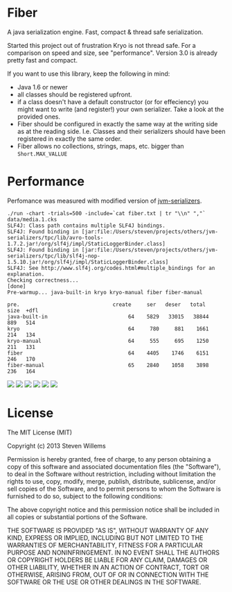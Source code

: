 Fiber
=====
A java serialization engine. Fast, compact &amp; thread safe serialization.

Started this project out of frustration Kryo is not thread safe. For a comparison on speed and size, see "performance".
Version 3.0 is already pretty fast and compact.

If you want to use this library, keep the following in mind:
* Java 1.6 or newer
* all classes should be registered upfront.
* if a class doesn't have a default constructor (or for effeciency) you might want to write (and register!) your own serializer. Take a look at the provided ones.
* Fiber should be configured in exactly the same way at the writing side as at the reading side. I.e. Classes and their serializers should have been registered in exactly the same order.
* Fiber allows no collections, strings, maps, etc. bigger than ```Short.MAX_VALLUE```

Performance
===========

Perfomance was measured with modified version of [jvm-serializers](https://github.com/eishay/jvm-serializers/wiki).

```console
./run -chart -trials=500 -include=`cat fiber.txt | tr "\\n" ","`  data/media.1.cks
SLF4J: Class path contains multiple SLF4J bindings.
SLF4J: Found binding in [jar:file:/Users/steven/projects/others/jvm-serializers/tpc/lib/avro-tools-1.7.2.jar!/org/slf4j/impl/StaticLoggerBinder.class]
SLF4J: Found binding in [jar:file:/Users/steven/projects/others/jvm-serializers/tpc/lib/slf4j-nop-1.5.10.jar!/org/slf4j/impl/StaticLoggerBinder.class]
SLF4J: See http://www.slf4j.org/codes.html#multiple_bindings for an explanation.
Checking correctness...
[done]
Pre-warmup... java-built-in kryo kryo-manual fiber fiber-manual

pre.                              create     ser   deser   total   size  +dfl
java-built-in                          64    5829   33015   38844    889   514
kryo                                   64     780     881    1661    214   134
kryo-manual                            64     555     695    1250    211   131
fiber                                  64    4405    1746    6151    246   170
fiber-manual                           65    2840    1058    3898    236   164
```
<img src='https://chart.googleapis.com/chart?chtt=total+%28nanos%29&chf=c||lg||0||FFFFFF||1||76A4FB||0|bg||s||EFEFEF&chs=500x130&chd=t:1250,1660,3898,6150,38843&chds=0,42727.850000000006&chxt=y&chxl=0:|java-built-in|fiber|fiber-manual|kryo|kryo-manual&chm=N *f*,000000,0,-1,10&lklk&chdlp=t&chco=660000|660033|660066|660099|6600CC|6600FF|663300|663333|663366|663399|6633CC|6633FF|666600|666633|666666&cht=bhg&chbh=10,0,10&nonsense=aaa.png'/>
<img src='https://chart.googleapis.com/chart?chtt=ser+%28nanos%29&chf=c||lg||0||FFFFFF||1||76A4FB||0|bg||s||EFEFEF&chs=500x130&chd=t:555,779,2840,4405,5828&chds=0,6411.35&chxt=y&chxl=0:|java-built-in|fiber|fiber-manual|kryo|kryo-manual&chm=N *f*,000000,0,-1,10&lklk&chdlp=t&chco=660000|660033|660066|660099|6600CC|6600FF|663300|663333|663366|663399|6633CC|6633FF|666600|666633|666666&cht=bhg&chbh=10,0,10&nonsense=aaa.png'/>
<img src='https://chart.googleapis.com/chart?chtt=deser+%28nanos%29&chf=c||lg||0||FFFFFF||1||76A4FB||0|bg||s||EFEFEF&chs=500x130&chd=t:695,881,1058,1745,33015&chds=0,36316.5&chxt=y&chxl=0:|java-built-in|fiber|fiber-manual|kryo|kryo-manual&chm=N *f*,000000,0,-1,10&lklk&chdlp=t&chco=660000|660033|660066|660099|6600CC|6600FF|663300|663333|663366|663399|6633CC|6633FF|666600|666633|666666&cht=bhg&chbh=10,0,10&nonsense=aaa.png'/>
<img src='https://chart.googleapis.com/chart?chtt=size+%28bytes%29&chf=c||lg||0||FFFFFF||1||76A4FB||0|bg||s||EFEFEF&chs=500x130&chd=t:211,214,236,246,889&chds=0,977.9000000000001&chxt=y&chxl=0:|java-built-in|fiber|fiber-manual|kryo|kryo-manual&chm=N *f*,000000,0,-1,10&lklk&chdlp=t&chco=660000|660033|660066|660099|6600CC|6600FF|663300|663333|663366|663399|6633CC|6633FF|666600|666633|666666&cht=bhg&chbh=10,0,10&nonsense=aaa.png'/>
<img src='https://chart.googleapis.com/chart?chtt=size%2Bdfl+%28bytes%29&chf=c||lg||0||FFFFFF||1||76A4FB||0|bg||s||EFEFEF&chs=500x130&chd=t:131,134,164,170,514&chds=0,565.4000000000001&chxt=y&chxl=0:|java-built-in|fiber|fiber-manual|kryo|kryo-manual&chm=N *f*,000000,0,-1,10&lklk&chdlp=t&chco=660000|660033|660066|660099|6600CC|6600FF|663300|663333|663366|663399|6633CC|6633FF|666600|666633|666666&cht=bhg&chbh=10,0,10&nonsense=aaa.png'/>
<img src='https://chart.googleapis.com/chart?chtt=create+%28nanos%29&chf=c||lg||0||FFFFFF||1||76A4FB||0|bg||s||EFEFEF&chs=500x130&chd=t:64,64,64,64,64&chds=0,70.983&chxt=y&chxl=0:|fiber-manual|kryo|java-built-in|kryo-manual|fiber&chm=N *f*,000000,0,-1,10&lklk&chdlp=t&chco=660000|660033|660066|660099|6600CC|6600FF|663300|663333|663366|663399|6633CC|6633FF|666600|666633|666666&cht=bhg&chbh=10,0,10&nonsense=aaa.png'/>

License
=======
The MIT License (MIT)

Copyright (c) 2013 Steven Willems

Permission is hereby granted, free of charge, to any person obtaining a copy
of this software and associated documentation files (the "Software"), to deal
in the Software without restriction, including without limitation the rights
to use, copy, modify, merge, publish, distribute, sublicense, and/or sell
copies of the Software, and to permit persons to whom the Software is
furnished to do so, subject to the following conditions:

The above copyright notice and this permission notice shall be included in
all copies or substantial portions of the Software.

THE SOFTWARE IS PROVIDED "AS IS", WITHOUT WARRANTY OF ANY KIND, EXPRESS OR
IMPLIED, INCLUDING BUT NOT LIMITED TO THE WARRANTIES OF MERCHANTABILITY,
FITNESS FOR A PARTICULAR PURPOSE AND NONINFRINGEMENT. IN NO EVENT SHALL THE
AUTHORS OR COPYRIGHT HOLDERS BE LIABLE FOR ANY CLAIM, DAMAGES OR OTHER
LIABILITY, WHETHER IN AN ACTION OF CONTRACT, TORT OR OTHERWISE, ARISING FROM,
OUT OF OR IN CONNECTION WITH THE SOFTWARE OR THE USE OR OTHER DEALINGS IN
THE SOFTWARE.
